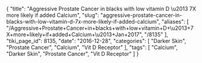 {
    "title": "Aggressive Prostate Cancer in blacks with low vitamin D \u2013 7X more likely if added Calcium",
    "slug": "aggressive-prostate-cancer-in-blacks-with-low-vitamin-d-7x-more-likely-if-added-calcium",
    "aliases": [
        "/Aggressive+Prostate+Cancer+in+blacks+with+low+vitamin+D+\u2013+7X+more+likely+if+added+Calcium+\u2013+Jan+2017",
        "/8135"
    ],
    "tiki_page_id": 8135,
    "date": "2016-12-28",
    "categories": [
        "Darker Skin",
        "Prostate Cancer",
        "Calcium",
        "Vit D Receptor"
    ],
    "tags": [
        "Calcium",
        "Darker Skin",
        "Prostate Cancer",
        "Vit D Receptor"
    ]
}